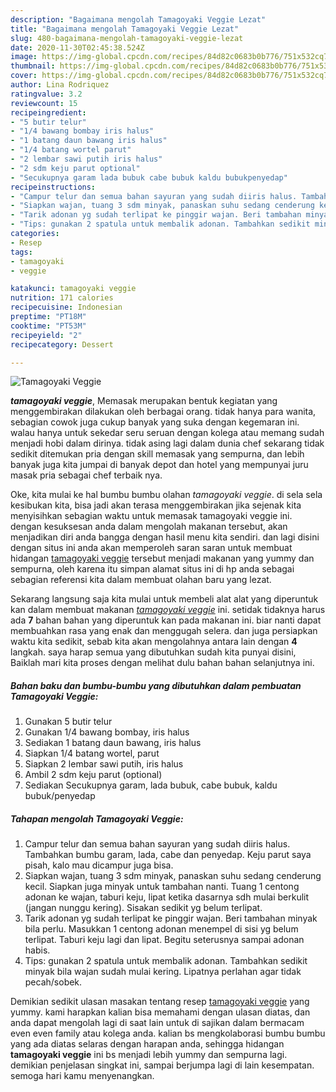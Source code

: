 ```yaml
---
description: "Bagaimana mengolah Tamagoyaki Veggie Lezat"
title: "Bagaimana mengolah Tamagoyaki Veggie Lezat"
slug: 480-bagaimana-mengolah-tamagoyaki-veggie-lezat
date: 2020-11-30T02:45:38.524Z
image: https://img-global.cpcdn.com/recipes/84d82c0683b0b776/751x532cq70/tamagoyaki-veggie-foto-resep-utama.jpg
thumbnail: https://img-global.cpcdn.com/recipes/84d82c0683b0b776/751x532cq70/tamagoyaki-veggie-foto-resep-utama.jpg
cover: https://img-global.cpcdn.com/recipes/84d82c0683b0b776/751x532cq70/tamagoyaki-veggie-foto-resep-utama.jpg
author: Lina Rodriquez
ratingvalue: 3.2
reviewcount: 15
recipeingredient:
- "5 butir telur"
- "1/4 bawang bombay iris halus"
- "1 batang daun bawang iris halus"
- "1/4 batang wortel parut"
- "2 lembar sawi putih iris halus"
- "2 sdm keju parut optional"
- "Secukupnya garam lada bubuk cabe bubuk kaldu bubukpenyedap"
recipeinstructions:
- "Campur telur dan semua bahan sayuran yang sudah diiris halus. Tambahkan bumbu garam, lada, cabe dan penyedap. Keju parut saya pisah, kalo mau dicampur juga bisa."
- "Siapkan wajan, tuang 3 sdm minyak, panaskan suhu sedang cenderung kecil. Siapkan juga minyak untuk tambahan nanti. Tuang 1 centong adonan ke wajan, taburi keju, lipat ketika dasarnya sdh mulai berkulit (jangan nunggu kering). Sisakan sedikit yg belum terlipat."
- "Tarik adonan yg sudah terlipat ke pinggir wajan. Beri tambahan minyak bila perlu. Masukkan 1 centong adonan menempel di sisi yg belum terlipat. Taburi keju lagi dan lipat. Begitu seterusnya sampai adonan habis."
- "Tips: gunakan 2 spatula untuk membalik adonan. Tambahkan sedikit minyak bila wajan sudah mulai kering. Lipatnya perlahan agar tidak pecah/sobek."
categories:
- Resep
tags:
- tamagoyaki
- veggie

katakunci: tamagoyaki veggie 
nutrition: 171 calories
recipecuisine: Indonesian
preptime: "PT18M"
cooktime: "PT53M"
recipeyield: "2"
recipecategory: Dessert

---
```



![Tamagoyaki Veggie](https://img-global.cpcdn.com/recipes/84d82c0683b0b776/751x532cq70/tamagoyaki-veggie-foto-resep-utama.jpg)

<b><i>tamagoyaki veggie</i></b>, Memasak merupakan bentuk kegiatan yang menggembirakan dilakukan oleh berbagai orang. tidak hanya para wanita, sebagian cowok juga cukup banyak yang suka dengan kegemaran ini. walau hanya untuk sekedar seru seruan dengan kolega atau memang sudah menjadi hobi dalam dirinya. tidak asing lagi dalam dunia chef sekarang tidak sedikit ditemukan pria dengan skill memasak yang sempurna, dan lebih banyak juga kita jumpai di banyak depot dan hotel yang mempunyai juru masak pria sebagai chef terbaik nya.



Oke, kita mulai ke hal bumbu bumbu olahan <i>tamagoyaki veggie</i>. di sela sela kesibukan kita, bisa jadi akan terasa menggembirakan jika sejenak kita menyisihkan sebagian waktu untuk memasak tamagoyaki veggie ini. dengan kesuksesan anda dalam mengolah makanan tersebut, akan menjadikan diri anda bangga dengan hasil menu kita sendiri. dan lagi disini dengan situs ini anda akan memperoleh saran saran untuk membuat hidangan <u>tamagoyaki veggie</u> tersebut menjadi makanan yang yummy dan sempurna, oleh karena itu simpan alamat situs ini di hp anda sebagai sebagian referensi kita dalam membuat olahan baru yang lezat.


Sekarang langsung saja kita mulai untuk membeli alat alat yang diperuntuk kan dalam membuat makanan <u><i>tamagoyaki veggie</i></u> ini. setidak tidaknya harus ada <b>7</b> bahan bahan yang diperuntuk kan pada makanan ini. biar nanti dapat membuahkan rasa yang enak dan menggugah selera. dan juga persiapkan waktu kita sedikit, sebab kita akan mengolahnya antara lain dengan <b>4</b> langkah. saya harap semua yang dibutuhkan sudah kita punyai disini, Baiklah mari kita proses dengan melihat dulu bahan bahan selanjutnya ini.

<!--inarticleads1-->

##### Bahan baku dan bumbu-bumbu yang dibutuhkan dalam pembuatan Tamagoyaki Veggie:

1. Gunakan 5 butir telur
1. Gunakan 1/4 bawang bombay, iris halus
1. Sediakan 1 batang daun bawang, iris halus
1. Siapkan 1/4 batang wortel, parut
1. Siapkan 2 lembar sawi putih, iris halus
1. Ambil 2 sdm keju parut (optional)
1. Sediakan Secukupnya garam, lada bubuk, cabe bubuk, kaldu bubuk/penyedap




<!--inarticleads2-->

##### Tahapan mengolah Tamagoyaki Veggie:

1. Campur telur dan semua bahan sayuran yang sudah diiris halus. Tambahkan bumbu garam, lada, cabe dan penyedap. Keju parut saya pisah, kalo mau dicampur juga bisa.
1. Siapkan wajan, tuang 3 sdm minyak, panaskan suhu sedang cenderung kecil. Siapkan juga minyak untuk tambahan nanti. Tuang 1 centong adonan ke wajan, taburi keju, lipat ketika dasarnya sdh mulai berkulit (jangan nunggu kering). Sisakan sedikit yg belum terlipat.
1. Tarik adonan yg sudah terlipat ke pinggir wajan. Beri tambahan minyak bila perlu. Masukkan 1 centong adonan menempel di sisi yg belum terlipat. Taburi keju lagi dan lipat. Begitu seterusnya sampai adonan habis.
1. Tips: gunakan 2 spatula untuk membalik adonan. Tambahkan sedikit minyak bila wajan sudah mulai kering. Lipatnya perlahan agar tidak pecah/sobek.




Demikian sedikit ulasan masakan tentang resep <u>tamagoyaki veggie</u> yang yummy. kami harapkan kalian bisa memahami dengan ulasan diatas, dan anda dapat mengolah lagi di saat lain untuk di sajikan dalam bermacam even even family atau kolega anda. kalian bs mengkolaborasi bumbu bumbu yang ada diatas selaras dengan harapan anda, sehingga hidangan <b>tamagoyaki veggie</b> ini bs menjadi lebih yummy dan sempurna lagi. demikian penjelasan singkat ini, sampai berjumpa lagi di lain kesempatan. semoga hari kamu menyenangkan.
